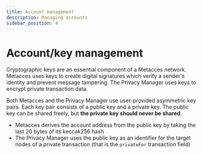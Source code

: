 ```yaml
---
title: Account management
description: Managing accounts
sidebar_position: 4
---
```


# Account/key management

Cryptographic keys are an essential component of a Metacces network. Metacces uses keys to create digital signatures which verify a sender's identity and prevent message tampering. The Privacy Manager uses keys to encrypt private transaction data.

Both Metacces and the Privacy Manager use user-provided asymmetric key pairs. Each key pair consists of a public key and a private key. The public key can be shared freely, but **the private key should never be shared**.

- Metacces derives the account address from the public key by taking the last 20 bytes of its keccak256 hash
- The Privacy Manager uses the public key as an identifier for the target nodes of a private transaction (that is the `privateFor` transaction field)
